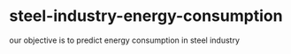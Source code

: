 # steel-industry-energy-consumption
our objective is to predict energy consumption in steel industry
